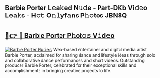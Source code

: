 ## Barbie Porter L𝚎a𝚔ed N𝚞𝚍e - Part-DKb Vi𝚍𝚎o L𝚎a𝚔s - H𝚘𝚝 O𝚗𝚕yf𝚊ns P𝚑𝚘tos JBN8Q

# <h2><a href="http://kfblu9j.oniu.top/?m=Barbie+Porter">🔗👉 🔴 Barbie Porter P𝚑ot𝚘𝚜 V𝚒d𝚎o</a></h2>

[![Barbie Porter Nu𝚍e𝚜](https://i.imgur.com/0qMVB7G.gif)](http://kfblu9j.oniu.top/?m=Barbie+Porter)
Web-based entertainer and digital media artist Barbie Porter, acclaimed for sharing dance and lifestyle ideas through solo and collaborative dance performances and short videos. Outstanding producer Barbie Porter, celebrated for their exceptional skills and accomplishments in bringing creative projects to life.  

